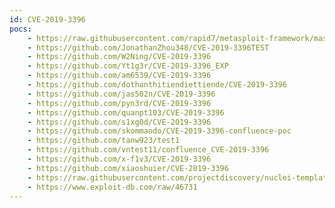 ```yaml
---
id: CVE-2019-3396
pocs:
    - https://raw.githubusercontent.com/rapid7/metasploit-framework/master/modules/exploits/multi/http/confluence_widget_connector.rb
    - https://github.com/JonathanZhou348/CVE-2019-3396TEST
    - https://github.com/W2Ning/CVE-2019-3396
    - https://github.com/Yt1g3r/CVE-2019-3396_EXP
    - https://github.com/am6539/CVE-2019-3396
    - https://github.com/dothanthitiendiettiende/CVE-2019-3396
    - https://github.com/jas502n/CVE-2019-3396
    - https://github.com/pyn3rd/CVE-2019-3396
    - https://github.com/quanpt103/CVE-2019-3396
    - https://github.com/s1xg0d/CVE-2019-3396
    - https://github.com/skommando/CVE-2019-3396-confluence-poc
    - https://github.com/tanw923/test1
    - https://github.com/vntest11/confluence_CVE-2019-3396
    - https://github.com/x-f1v3/CVE-2019-3396
    - https://github.com/xiaoshuier/CVE-2019-3396
    - https://raw.githubusercontent.com/projectdiscovery/nuclei-templates/master/cves/CVE-2019-3396.yaml
    - https://www.exploit-db.com/raw/46731
---
```

